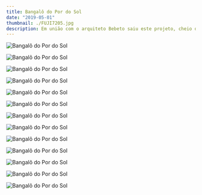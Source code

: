 ```yaml
---
title: Bangalô do Por do Sol
date: "2019-05-01"
thumbnail: ./FUJI7205.jpg
description: Em união com o arquiteto Bebeto saiu este projeto, cheio de elementos naturais como palha, corda, seixos e muita madeira, todo aberto para o jardim e a represa.
---
```


<!-- <div class="kg-card kg-image-card kg-width-full">

![Darkness](./FUJI7204.jpg)

</div> -->

![Bangalõ do Por do Sol](./FUJI7204.jpg)

![Bangalõ do Por do Sol](./FUJI7208.jpg)

![Bangalõ do Por do Sol](./FUJI7214.jpg)

![Bangalõ do Por do Sol](./FUJI7223.jpg)

![Bangalõ do Por do Sol](./FUJI7236.jpg)

![Bangalõ do Por do Sol](./FUJI7240.jpg)

![Bangalõ do Por do Sol](./FUJI7248.jpg)

![Bangalõ do Por do Sol](./FUJI7250.jpg)

![Bangalõ do Por do Sol](./FUJI7280.jpg)

![Bangalõ do Por do Sol](./FUJI7281.jpg)

![Bangalõ do Por do Sol](./FUJI7286.jpg)

![Bangalõ do Por do Sol](./FUJI9189.jpg)

![Bangalõ do Por do Sol](./FUJI7260.jpg)
